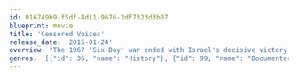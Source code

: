 ```yaml
---
id: 016749b9-f5df-4d11-9676-2df7323d3b07
blueprint: movie
title: 'Censored Voices'
release_date: '2015-01-24'
overview: "The 1967 'Six-Day' war ended with Israel's decisive victory; conquering Jerusalem, Gaza, Sinai and the West Bank. It is a war portrayed, to this day, as a righteous undertaking - a radiant emblem of Jewish pride. One week after the war, a group of young kibbutzniks, led by renowned author Amos Oz, recorded intimate conversations with soldiers returning from the battlefield. The recording revealed an honest look at the moment Israel turned from David to Goliath. The Israeli army censored the recordings, allowing the kibbutzniks to publish only a fragment of the conversations. 'Censored Voices' reveals the original recordings for the first time."
genres: '[{"id": 36, "name": "History"}, {"id": 99, "name": "Documentary"}]'
---
```

